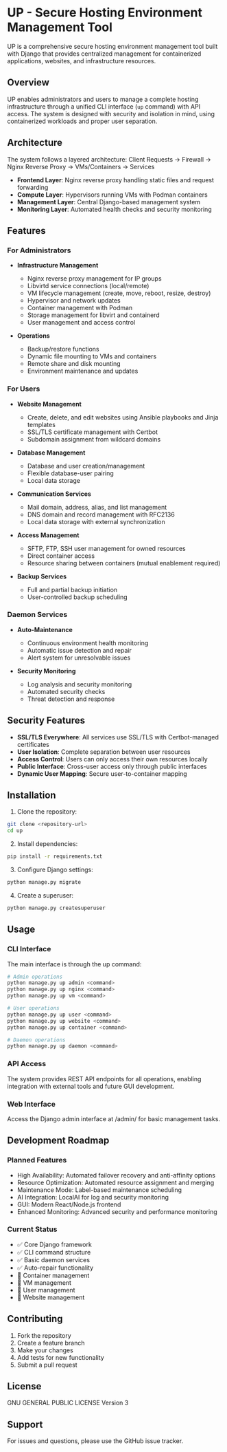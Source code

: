 # UP - Secure Hosting Environment Management Tool

UP is a comprehensive secure hosting environment management tool built with Django that provides centralized management for containerized applications, websites, and infrastructure resources.

## Overview

UP enables administrators and users to manage a complete hosting infrastructure through a unified CLI interface (`up` command) with API access. The system is designed with security and isolation in mind, using containerized workloads and proper user separation.

## Architecture

The system follows a layered architecture:
Client Requests → Firewall → Nginx Reverse Proxy → VMs/Containers → Services

- **Frontend Layer**: Nginx reverse proxy handling static files and request forwarding
- **Compute Layer**: Hypervisors running VMs with Podman containers
- **Management Layer**: Central Django-based management system
- **Monitoring Layer**: Automated health checks and security monitoring

## Features

### For Administrators
- **Infrastructure Management**
  - Nginx reverse proxy management for IP groups
  - Libvirtd service connections (local/remote)
  - VM lifecycle management (create, move, reboot, resize, destroy)
  - Hypervisor and network updates
  - Container management with Podman
  - Storage management for libvirt and containerd
  - User management and access control

- **Operations**
  - Backup/restore functions
  - Dynamic file mounting to VMs and containers
  - Remote share and disk mounting
  - Environment maintenance and updates

### For Users
- **Website Management**
  - Create, delete, and edit websites using Ansible playbooks and Jinja templates
  - SSL/TLS certificate management with Certbot
  - Subdomain assignment from wildcard domains

- **Database Management**
  - Database and user creation/management
  - Flexible database-user pairing
  - Local data storage

- **Communication Services**
  - Mail domain, address, alias, and list management
  - DNS domain and record management with RFC2136
  - Local data storage with external synchronization

- **Access Management**
  - SFTP, FTP, SSH user management for owned resources
  - Direct container access
  - Resource sharing between containers (mutual enablement required)

- **Backup Services**
  - Full and partial backup initiation
  - User-controlled backup scheduling

### Daemon Services
- **Auto-Maintenance**
  - Continuous environment health monitoring
  - Automatic issue detection and repair
  - Alert system for unresolvable issues

- **Security Monitoring**
  - Log analysis and security monitoring
  - Automated security checks
  - Threat detection and response

## Security Features

- **SSL/TLS Everywhere**: All services use SSL/TLS with Certbot-managed certificates
- **User Isolation**: Complete separation between user resources
- **Access Control**: Users can only access their own resources locally
- **Public Interface**: Cross-user access only through public interfaces
- **Dynamic User Mapping**: Secure user-to-container mapping

## Installation

1. Clone the repository:
```bash
git clone <repository-url>
cd up
```
2. Install dependencies:
```bash
pip install -r requirements.txt
```
3. Configure Django settings:
```bash
python manage.py migrate
```
4. Create a superuser:
```bash
python manage.py createsuperuser
```
## Usage
### CLI Interface
The main interface is through the up command:
```bash
# Admin operations
python manage.py up admin <command>
python manage.py up nginx <command>
python manage.py up vm <command>

# User operations
python manage.py up user <command>
python manage.py up website <command>
python manage.py up container <command>

# Daemon operations
python manage.py up daemon <command>
```
### API Access
The system provides REST API endpoints for all operations, enabling integration 
with external tools and future GUI development.
### Web Interface
Access the Django admin interface at /admin/ for basic management tasks.
## Development Roadmap
### Planned Features
- High Availability: Automated failover recovery and anti-affinity options
- Resource Optimization: Automated resource assignment and merging
- Maintenance Mode: Label-based maintenance scheduling
- AI Integration: LocalAI for log and security monitoring
- GUI: Modern React/Node.js frontend
- Enhanced Monitoring: Advanced security and performance monitoring
### Current Status
 - ✅ Core Django framework
 - ✅ CLI command structure
 - ✅ Basic daemon services
 - ✅ Auto-repair functionality
 - 🚧 Container management
 - 🚧 VM management
 - 🚧 User management
 - 🚧 Website management
## Contributing
1. Fork the repository
2. Create a feature branch
3. Make your changes
4. Add tests for new functionality
5. Submit a pull request
## License
GNU GENERAL PUBLIC LICENSE Version 3
## Support
For issues and questions, please use the GitHub issue tracker.
```